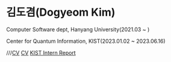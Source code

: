 # 김도겸(Dogyeom Kim)

Computer Software dept, Hanyang University(2021.03 ~ )

Center for Quantum Information, KIST(2023.01.02 ~ 2023.06.16)

///[CV](https://github.com/zorocrit/zorocrit/blob/main/CV_2024_03_14.pdf)
[CV]([CV_Dogyeom_24.03.18.pdf](https://github.com/zorocrit/zorocrit/files/14636848/CV_Dogyeom_24.03.18.pdf))
[KIST Intern Report](https://github.com/zorocrit/zorocrit/blob/main/Optimizing%20Initialization%20Gates%20For%2013C%20Qubit%20in%20The%20NV%20Quantum%20System%20Using%20Machine%20Learning.pdf)
